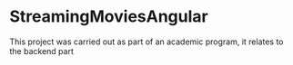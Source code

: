 # StreamingMoviesAngular
 This project was carried out as part of an academic program, it relates to the backend part
